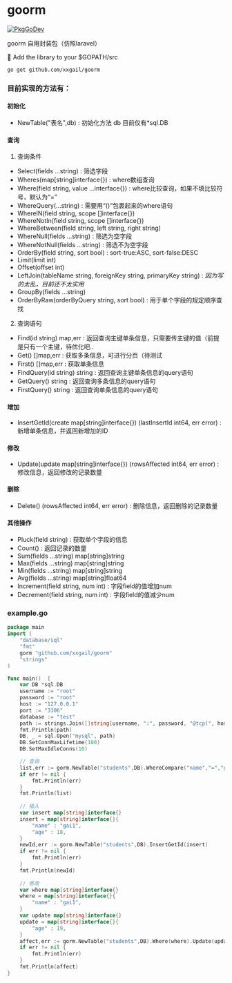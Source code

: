 # goorm
[![PkgGoDev](https://pkg.go.dev/badge/github.com/xxgail/goorm)](https://pkg.go.dev/github.com/xxgail/goorm)

goorm 自用封装包（仿照laravel）

🍬 Add the library to your $GOPATH/src

`go get github.com/xxgail/goorm`

### 目前实现的方法有：

#### 初始化
- NewTable("表名",db) : 初始化方法 db 目前仅有*sql.DB

#### 查询
1. 查询条件
- Select(fields ...string) : 筛选字段
- Wheres(map[string]interface{}) : where数组查询
- Where(field string, value ...interface{}) : where比较查询，如果不填比较符号，默认为“=”
- WhereQuery(...string) : 需要用“()”包裹起来的where语句
- WhereIN(field string, scope []interface{})
- WhereNotIn(field string, scope []interface{})
- WhereBetween(field string, left string, right string)
- WhereNull(fields ...string) : 筛选为空字段
- WhereNotNull(fields ...string) : 筛选不为空字段
- OrderBy(field string, sort bool) : sort-true:ASC, sort-false:DESC
- Limit(limit int)
- Offset(offset int)
- LeftJoin(tableName string, foreignKey string, primaryKey string) : _因为写的太乱，目前还不太实用_
- GroupBy(fields ...string)
- OrderByRaw(orderByQuery string, sort bool) : 用于单个字段的规定顺序查找

2. 查询语句
- Find(id string) map,err : 返回查询主键单条信息，只需要传主键的值（前提是只有一个主键，待优化吧..
- Get() []map,err : 获取多条信息，可进行分页（待测试
- First() []map,err : 获取单条信息
- FindQuery(id string) string : 返回查询主键单条信息的query语句
- GetQuery() string : 返回查询多条信息的query语句
- FirstQuery() string : 返回查询单条信息的query语句

#### 增加
- InsertGetId(create map[string]interface{}) (lastInsertId int64, err error) : 新增单条信息，并返回新增加的ID

#### 修改
- Update(update map[string]interface{}) (rowsAffected int64, err error) : 修改信息，返回修改的记录数量

#### 删除
- Delete() (rowsAffected int64, err error) : 删除信息，返回删除的记录数量

#### 其他操作
- Pluck(field string) : 获取单个字段的信息
- Count() : 返回记录的数量
- Sum(fields ...string) map[string]string
- Max(fields ...string) map[string]string
- Min(fields ...string) map[string]string
- Avg(fields ...string) map[string]float64
- Increment(field string, num int) : 字段field的值增加num
- Decrement(field string, num int) : 字段field的值减少num

### example.go
```go
package main
import (
    "database/sql"
    "fmt"
    gorm "github.com/xxgail/goorm"
    "strings"
)

func main()  {
    var DB *sql.DB
    username := "root"
    password := "root"
    host := "127.0.0.1"
    port := "3306"
    database := "test"
    path := strings.Join([]string{username, ":", password, "@tcp(", host, ":", port, ")/", database, "?charset=utf8&loc=Asia%2FShanghai&parseTime=true"}, "")
    fmt.Println(path)
    DB, _ = sql.Open("mysql", path) 
    DB.SetConnMaxLifetime(100)
    DB.SetMaxIdleConns(10)

    // 查询
    list,err := gorm.NewTable("students",DB).WhereCompare("name","=","gai").OrderBy("age",true).Get()
    if err != nil {
        fmt.Println(err)
    }
    fmt.Println(list)
    
    // 插入
    var insert map[string]interface{}
    insert = map[string]interface{}{
        "name" : "gai1",
        "age" : 18,
    }
    newId,err := gorm.NewTable("students",DB).InsertGetId(insert)
    if err != nil {
        fmt.Println(err)
    }
    fmt.Println(newId)
    
    // 修改
    var where map[string]interface{}
    where = map[string]interface{}{
        "name" : "gai1",
    }
    var update map[string]interface{}
    update = map[string]interface{}{
    	"age" : 19,
    }
    affect,err := gorm.NewTable("students",DB).Where(where).Update(update)
    if err != nil {
    	fmt.Println(err)
    }
    fmt.Println(affect)
}
```